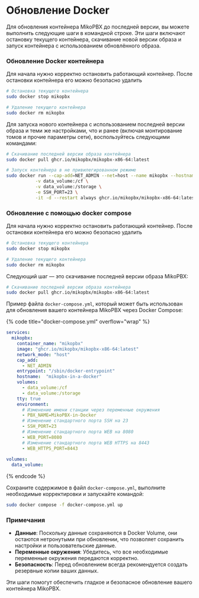 # Обновление Docker

Для обновления контейнера MikoPBX до последней версии, вы можете выполнить следующие шаги в командной строке. Эти шаги включают остановку текущего контейнера, скачивание новой версии образа и запуск контейнера с использованием обновлённого образа.

### Обновление Docker контейнера

Для начала нужно корректно остановить работающий контейнер. После остановки контейнера его можно безопасно удалить

```bash
# Остановка текущего контейнера
sudo docker stop mikopbx

# Удаление текущего контейнера
sudo docker rm mikopbx
```

Для запуска нового контейнера с использованием последней версии образа и теми же настройками, что и ранее (включая монтирование томов и прочие параметры сети), воспользуйтесь следующими командами:

```bash
# Скачивание последней версии образа контейнера
sudo docker pull ghcr.io/mikopbx/mikopbx-x86-64:latest

# Запуск контейнера в не привилегированном режиме
sudo docker run --cap-add=NET_ADMIN --net=host --name mikopbx --hostname mikopbx \
           -v data_volume:/cf \
           -v data_volume:/storage \
           -e SSH_PORT=23 \
           -it -d --restart always ghcr.io/mikopbx/mikopbx-x86-64:latest
```

### Обновление с помощью docker compose

Для начала нужно корректно остановить работающий контейнер. После остановки контейнера его можно безопасно удалить

```bash
# Остановка текущего контейнера
sudo docker stop mikopbx

# Удаление текущего контейнера
sudo docker rm mikopbx
```

Следующий шаг — это скачивание последней версии образа MikoPBX:

```bash
# Скачивание последней версии образа контейнера
sudo docker pull ghcr.io/mikopbx/mikopbx-x86-64:latest
```

Пример файла `docker-compose.yml`, который может быть использован для обновления вашего контейнера MikoPBX через Docker Compose:

{% code title="docker-compose.yml" overflow="wrap" %}
```yaml
services:
  mikopbx:
    container_name: "mikopbx"
    image: "ghcr.io/mikopbx/mikopbx-x86-64:latest"
    network_mode: "host"
    cap_add:
      - NET_ADMIN
    entrypoint: "/sbin/docker-entrypoint"
    hostname:  "mikopbx-in-a-docker"
    volumes:
      - data_volume:/cf
      - data_volume:/storage
    tty: true
    environment:
      # Изменение имени станции через переменные окружения
      - PBX_NAME=MikoPBX-in-Docker
      # Изменение стандартного порта SSH на 23
      - SSH_PORT=23
      # Изменение стандартного порта WEB на 8080
      - WEB_PORT=8080
      # Изменение стандартного порта WEB HTTPS на 8443
      - WEB_HTTPS_PORT=8443
      
volumes:
  data_volume:
```
{% endcode %}

Сохраните содержимое в файл `docker-compose.yml`, выполните необходимые корректировки и запускайте командой:

```bash
sudo docker compose -f docker-compose.yml up
```

### Примечания

* **Данные**: Поскольку данные сохраняются в Docker Volume, они остаются нетронутыми при обновлении, что позволяет сохранить настройки и пользовательские данные.
* **Переменные окружения**: Убедитесь, что все необходимые переменные окружения передаются корректно.
* **Безопасность**: Перед обновлением всегда рекомендуется создать резервные копии ваших данных.

Эти шаги помогут обеспечить гладкое и безопасное обновление вашего контейнера MikoPBX.
